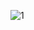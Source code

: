 ![1](https://github.com/21AbhishekKS/SpendWiz/assets/138370050/dcf9f51b-4000-4d3a-8b8c-de404ea0c9be)

